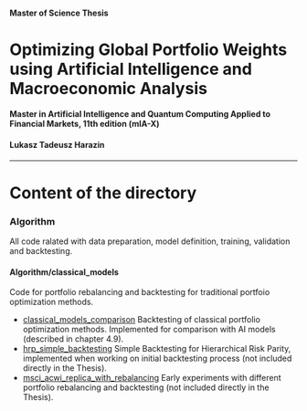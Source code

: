 #### Master of Science Thesis
# Optimizing Global Portfolio Weights using Artificial Intelligence and Macroeconomic Analysis
#### Master in Artificial Intelligence and Quantum Computing Applied to Financial Markets, 11th edition (mIA-X)
#### Lukasz Tadeusz Harazin

---

# Content of the directory

### Algorithm
All code ralated with data preparation, model definition, training, validation and backtesting.
#### Algorithm/classical_models
Code for portfolio rebalancing and backtesting for traditional portfoio optimization methods.
* [classical_models_comparison](Algorithm/classical_models/classical_models_comparison.ipynb) Backtesting of classical portfolio optimization methods. Implemented for comparison with AI models (described in chapter 4.9).
* [hrp_simple_backtesting](Algorithm/classical_models/hrp_simple_backtesting.ipynb) Simple Backtesting for Hierarchical Risk Parity, implemented when working on initial backtesting process (not included directly in the Thesis).
* [msci_acwi_replica_with_rebalancing](Algorithm/classical_models/msci_acwi_replica_with_rebalancing.ipynb) Early experiments with different portfolio rebalancing and backtesting (not included directly in the Thesis).
